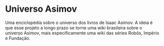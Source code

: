 # Universo Asimov

Uma enciclopédia sobre o universo dos livros de Isaac Asimov. A ideia é que esse projeto a longo prazo se torne uma wiki brasileira sobre o universo Asimov, mais especificamente uma wiki das séries Robôs, Império e Fundação.
